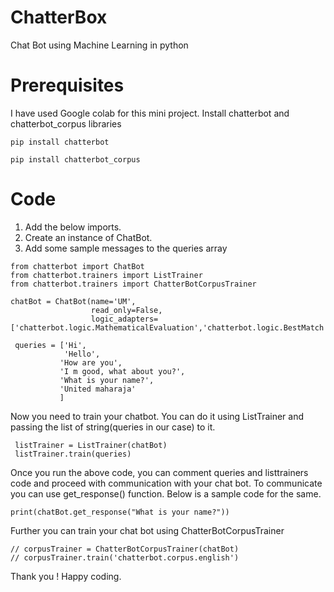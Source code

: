 # ChatterBox
Chat Bot using Machine Learning in python

# Prerequisites
I have used Google colab for this mini project.
Install chatterbot and chatterbot_corpus libraries
```
pip install chatterbot
```

```
pip install chatterbot_corpus
```

# Code
1. Add the below imports.
2. Create an instance of ChatBot.
3. Add some sample messages to the queries array

```
from chatterbot import ChatBot
from chatterbot.trainers import ListTrainer
from chatterbot.trainers import ChatterBotCorpusTrainer

chatBot = ChatBot(name='UM',
                  read_only=False,
                  logic_adapters= ['chatterbot.logic.MathematicalEvaluation','chatterbot.logic.BestMatch'])

 queries = ['Hi',
            'Hello',
           'How are you',
           'I m good, what about you?',
           'What is your name?',
           'United maharaja'
           ]
```

Now you need to train your chatbot. You can do it using ListTrainer and passing the list of string(queries in our case) to it.

```
 listTrainer = ListTrainer(chatBot)
 listTrainer.train(queries)
```

Once you run the above code, you can comment queries and listtrainers code and proceed with communication with your chat bot.
To communicate you can use get_response() function. Below is a sample code for the same.

```
print(chatBot.get_response("What is your name?"))
```

Further you can train your chat bot using ChatterBotCorpusTrainer 
```
// corpusTrainer = ChatterBotCorpusTrainer(chatBot)
// corpusTrainer.train('chatterbot.corpus.english')
```

Thank you ! Happy coding.


